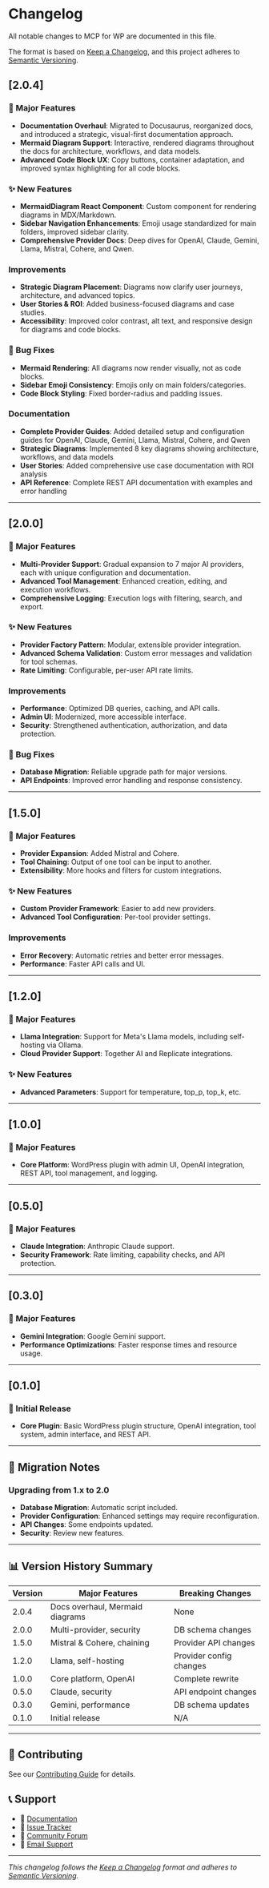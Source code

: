 # Changelog

All notable changes to MCP for WP are documented in this file.

The format is based on [Keep a Changelog](https://keepachangelog.com/en/1.0.0/),
and this project adheres to [Semantic Versioning](https://semver.org/spec/v2.0.0.html).

## <strong>[2.0.4]</strong>

### 🎉 Major Features
- **Documentation Overhaul**: Migrated to Docusaurus, reorganized docs, and introduced a strategic, visual-first documentation approach.
- **Mermaid Diagram Support**: Interactive, rendered diagrams throughout the docs for architecture, workflows, and data models.
- **Advanced Code Block UX**: Copy buttons, container adaptation, and improved syntax highlighting for all code blocks.

### ✨ New Features
- **MermaidDiagram React Component**: Custom component for rendering diagrams in MDX/Markdown.
- **Sidebar Navigation Enhancements**: Emoji usage standardized for main folders, improved sidebar clarity.
- **Comprehensive Provider Docs**: Deep dives for OpenAI, Claude, Gemini, Llama, Mistral, Cohere, and Qwen.

### Improvements
- **Strategic Diagram Placement**: Diagrams now clarify user journeys, architecture, and advanced topics.
- **User Stories & ROI**: Added business-focused diagrams and case studies.
- **Accessibility**: Improved color contrast, alt text, and responsive design for diagrams and code blocks.

### 🐛 Bug Fixes
- **Mermaid Rendering**: All diagrams now render visually, not as code blocks.
- **Sidebar Emoji Consistency**: Emojis only on main folders/categories.
- **Code Block Styling**: Fixed border-radius and padding issues.

### Documentation
- **Complete Provider Guides**: Added detailed setup and configuration guides for OpenAI, Claude, Gemini, Llama, Mistral, Cohere, and Qwen
- **Strategic Diagrams**: Implemented 8 key diagrams showing architecture, workflows, and data models
- **User Stories**: Added comprehensive use case documentation with ROI analysis
- **API Reference**: Complete REST API documentation with examples and error handling

---

## <strong>[2.0.0]</strong>

### 🎉 Major Features
- **Multi-Provider Support**: Gradual expansion to 7 major AI providers, each with unique configuration and documentation.
- **Advanced Tool Management**: Enhanced creation, editing, and execution workflows.
- **Comprehensive Logging**: Execution logs with filtering, search, and export.

### ✨ New Features
- **Provider Factory Pattern**: Modular, extensible provider integration.
- **Advanced Schema Validation**: Custom error messages and validation for tool schemas.
- **Rate Limiting**: Configurable, per-user API rate limits.

### Improvements
- **Performance**: Optimized DB queries, caching, and API calls.
- **Admin UI**: Modernized, more accessible interface.
- **Security**: Strengthened authentication, authorization, and data protection.

### 🐛 Bug Fixes
- **Database Migration**: Reliable upgrade path for major versions.
- **API Endpoints**: Improved error handling and response consistency.

---

## <strong>[1.5.0]</strong>

### 🎉 Major Features
- **Provider Expansion**: Added Mistral and Cohere.
- **Tool Chaining**: Output of one tool can be input to another.
- **Extensibility**: More hooks and filters for custom integrations.

### ✨ New Features
- **Custom Provider Framework**: Easier to add new providers.
- **Advanced Tool Configuration**: Per-tool provider settings.

### Improvements
- **Error Recovery**: Automatic retries and better error messages.
- **Performance**: Faster API calls and UI.

---

## <strong>[1.2.0]</strong>

### 🎉 Major Features
- **Llama Integration**: Support for Meta's Llama models, including self-hosting via Ollama.
- **Cloud Provider Support**: Together AI and Replicate integrations.

### ✨ New Features
- **Advanced Parameters**: Support for temperature, top_p, top_k, etc.

---

## <strong>[1.0.0]</strong>

### 🎉 Major Features
- **Core Platform**: WordPress plugin with admin UI, OpenAI integration, REST API, tool management, and logging.

---

## <strong>[0.5.0]</strong>

### 🎉 Major Features
- **Claude Integration**: Anthropic Claude support.
- **Security Framework**: Rate limiting, capability checks, and API protection.

---

## <strong>[0.3.0]</strong>

### 🎉 Major Features
- **Gemini Integration**: Google Gemini support.
- **Performance Optimizations**: Faster response times and resource usage.

---

## <strong>[0.1.0]</strong>

### 🎉 Initial Release
- **Core Plugin**: Basic WordPress plugin structure, OpenAI integration, tool system, admin interface, and REST API.

---

## <strong>🔄 Migration Notes</strong>

### Upgrading from 1.x to 2.0
- **Database Migration**: Automatic script included.
- **Provider Configuration**: Enhanced settings may require reconfiguration.
- **API Changes**: Some endpoints updated.
- **Security**: Review new features.

---

## <strong>📊 Version History Summary</strong>

| Version | Major Features | Breaking Changes |
|---------|----------------|------------------|
| 2.0.4 | Docs overhaul, Mermaid diagrams | None |
| 2.0.0 | Multi-provider, security | DB schema changes |
| 1.5.0 | Mistral & Cohere, chaining | Provider API changes |
| 1.2.0 | Llama, self-hosting | Provider config changes |
| 1.0.0 | Core platform, OpenAI | Complete rewrite |
| 0.5.0 | Claude, security | API endpoint changes |
| 0.3.0 | Gemini, performance | DB schema updates |
| 0.1.0 | Initial release | N/A |

---

## <strong>🤝 Contributing</strong>

See our [Contributing Guide](../contributing) for details.

## <strong>📞 Support</strong>

- 📖 [Documentation](../getting-started)
- 🐛 [Issue Tracker](https://github.com/artificialpoets/mcp-wp-docs/issues)
- 💬 [Community Forum](https://github.com/artificialpoets/mcp-wp-docs/discussions)
- 📧 [Email Support](mailto:support@example.com)

---

*This changelog follows the [Keep a Changelog](https://keepachangelog.com/) format and adheres to [Semantic Versioning](https://semver.org/).* 